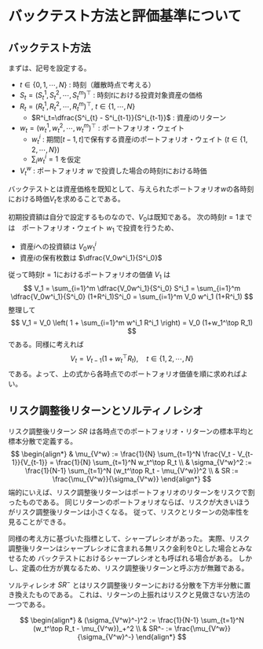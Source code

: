 # バックテスト方法と評価基準について

## バックテスト方法

まずは、記号を設定する。

- $t \in \{0, 1, \cdots, N \}$ : 時刻（離散時点で考える）
- $S_t = (S^1_t, S^2_t, \cdots, S^m_t)^\top$ : 時刻$t$における投資対象資産の価格
- $R_t = (R^1_t, R^2_t, \cdots, R^m_t)^\top$, $t \in \{1,\cdots, N\}$
    -  $R^i_t=\dfrac{S^i_{t} - S^i_{t-1}}{S^i_{t-1}}$ : 資産$i$のリターン
- $w_t = (w^1_t, w^2_t, \cdots, w^m_t)^\top$ : ポートフォリオ・ウェイト
    - $w^i_t$ : 期間$[t-1, t]$で保有する資産$i$のポートフォリオ・ウェイト ($t \in \{1,2,\cdots,N\}$)
    - $\displaystyle \sum_i w^i_t = 1$ を仮定
- $V_t^w$ : ポートフォリオ $w$ で投資した場合の時刻$t$における時価

バックテストとは資産価格を既知として、与えられたポートフォリオ$w$の各時刻における時価$V_t$を求めることである。

初期投資額は自分で設定するものなので、$V_0$は既知である。
次の時刻$t=1$までは　ポートフォリオ・ウェイト $w_1$ で投資を行うため、
- 資産$i$への投資額は $V_0w^i_1$
- 資産$i$の保有枚数は $\dfrac{V_0w^i_1}{S^i_0}$

従って時刻$t=1$におけるポートフォリオの価値 $V_1$ は
$$ V_1 = \sum_{i=1}^m \dfrac{V_0w^i_1}{S^i_0} S^i_1 = \sum_{i=1}^m \dfrac{V_0w^i_1}{S^i_0} (1+R^i_1)S^i_0 = \sum_{i=1}^m V_0 w^i_1 (1+R^i_1) $$
整理して
$$ V_1 = V_0 \left( 1 + \sum_{i=1}^m w^i_1 R^i_1 \right) = V_0 (1+w_1^\top R_1) $$
である。同様に考えれば
$$ V_t = V_{t-1} (1+w_t^\top R_t), \quad t \in \{1,2,\cdots,N \} $$
である。よって、上の式から各時点でのポートフォリオ価値を順に求めればよい。



## リスク調整後リターンとソルティノレシオ

リスク調整後リターン $SR$ は各時点でのポートフォリオ・リターンの標本平均と標本分散で定義する。
$$ \begin{align*}
& \mu_{V^w} := \frac{1}{N} \sum_{t=1}^N \frac{V_t - V_{t-1}}{V_{t-1}} = \frac{1}{N} \sum_{t=1}^N w_t^\top R_t \\
& \sigma_{V^w}^2 := \frac{1}{N-1} \sum_{t=1}^N (w_t^\top R_t - \mu_{V^w})^2 \\
& SR := \frac{\mu_{V^w}}{\sigma_{V^w}}
\end{align*} $$
端的にいえば、リスク調整後リターンはポートフォリオのリターンをリスクで割ったものである。
同じリターンのポートフォリオならば、リスクが大きいほうがリスク調整後リターンは小さくなる。
従って、リスクとリターンの効率性を見ることができる。

同様の考え方に基づいた指標として、シャープレシオがあった。
実際、リスク調整後リターンはシャープレシオに含まれる無リスク金利を0とした場合とみなせるため
バックテストにおけるシャープレシオとも呼ばれる場合がある。
しかし、定義の仕方が異なるため、リスク調整後リターンと呼ぶ方が無難である。


ソルティレシオ $SR^-$ とはリスク調整後リターンにおける分散を下方半分散に置き換えたものである。
これは、リターンの上振れはリスクと見做さない方法の一つである。

$$
\begin{align*}
& (\sigma_{V^w}^-)^2 := \frac{1}{N-1} \sum_{t=1}^N (w_t^\top R_t - \mu_{V^w})_+^2 \\
& SR^- := \frac{\mu_{V^w}}{\sigma_{V^w}^-}
\end{align*}
$$


